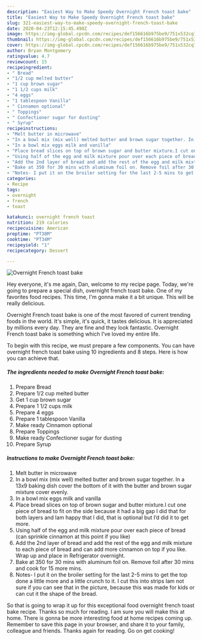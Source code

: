 ```yaml
---
description: "Easiest Way to Make Speedy Overnight French toast bake"
title: "Easiest Way to Make Speedy Overnight French toast bake"
slug: 321-easiest-way-to-make-speedy-overnight-french-toast-bake
date: 2020-04-23T12:15:45.490Z
image: https://img-global.cpcdn.com/recipes/def156616b975be9/751x532cq70/overnight-french-toast-bake-recipe-main-photo.jpg
thumbnail: https://img-global.cpcdn.com/recipes/def156616b975be9/751x532cq70/overnight-french-toast-bake-recipe-main-photo.jpg
cover: https://img-global.cpcdn.com/recipes/def156616b975be9/751x532cq70/overnight-french-toast-bake-recipe-main-photo.jpg
author: Bryan Montgomery
ratingvalue: 4.7
reviewcount: 15
recipeingredient:
- " Bread"
- "1/2 cup melted butter"
- "1 cup brown sugar"
- "1 1/2 cups milk"
- "4 eggs"
- "1 tablespoon Vanilla"
- " Cinnamon optional"
- " Toppings"
- " Confectioner sugar for dusting"
- " Syrup"
recipeinstructions:
- "Melt butter in microwave"
- "In a bowl mix (mix well) melted butter and brown sugar together. In a 13x9 baking dish cover the bottom of it with the butter and brown sugar mixture cover evenly."
- "In a bowl mix eggs milk and vanilla"
- "Place bread slices on top of brown sugar and butter mixture.I cut one piece of bread to fit on the side because it had a big gap I did that for both layers and Iam happy that I did, that is optional but I’d did it to get more."
- "Using half of the egg and milk mixture pour over each piece of bread (can sprinkle cinnamon at this point if you like)"
- "Add the 2nd layer of bread and add the rest of the egg and milk mixture to each piece of bread and can add more cinnamon on top if you like. Wrap up and place in Refrigerator overnight."
- "Bake at 350 for 30 mins with aluminum foil on. Remove foil after 30 mins and cook for 15 more mins."
- "Notes- I put it on the broiler setting for the last 2-5 mins to get the top done a little more and a little crunch to it. I cut this into strips Iam not sure if you can see that in the picture, because this was made for kids or can cut it the shape of the bread."
categories:
- Recipe
tags:
- overnight
- french
- toast

katakunci: overnight french toast 
nutrition: 219 calories
recipecuisine: American
preptime: "PT38M"
cooktime: "PT34M"
recipeyield: "1"
recipecategory: Dessert

---
```



![Overnight French toast bake](https://img-global.cpcdn.com/recipes/def156616b975be9/751x532cq70/overnight-french-toast-bake-recipe-main-photo.jpg)

Hey everyone, it's me again, Dan, welcome to my recipe page. Today, we're going to prepare a special dish, overnight french toast bake. One of my favorites food recipes. This time, I'm gonna make it a bit unique. This will be really delicious.

Overnight French toast bake is one of the most favored of current trending foods in the world. It's simple, it's quick, it tastes delicious. It is appreciated by millions every day. They are fine and they look fantastic. Overnight French toast bake is something which I've loved my entire life.




To begin with this recipe, we must prepare a few components. You can have overnight french toast bake using 10 ingredients and 8 steps. Here is how you can achieve that.

<!--inarticleads1-->

##### The ingredients needed to make Overnight French toast bake:

1. Prepare  Bread
1. Prepare 1/2 cup melted butter
1. Get 1 cup brown sugar
1. Prepare 1 1/2 cups milk
1. Prepare 4 eggs
1. Prepare 1 tablespoon Vanilla
1. Make ready  Cinnamon optional
1. Prepare  Toppings
1. Make ready  Confectioner sugar for dusting
1. Prepare  Syrup




<!--inarticleads2-->

##### Instructions to make Overnight French toast bake:

1. Melt butter in microwave
1. In a bowl mix (mix well) melted butter and brown sugar together. In a 13x9 baking dish cover the bottom of it with the butter and brown sugar mixture cover evenly.
1. In a bowl mix eggs milk and vanilla
1. Place bread slices on top of brown sugar and butter mixture.I cut one piece of bread to fit on the side because it had a big gap I did that for both layers and Iam happy that I did, that is optional but I’d did it to get more.
1. Using half of the egg and milk mixture pour over each piece of bread (can sprinkle cinnamon at this point if you like)
1. Add the 2nd layer of bread and add the rest of the egg and milk mixture to each piece of bread and can add more cinnamon on top if you like. Wrap up and place in Refrigerator overnight.
1. Bake at 350 for 30 mins with aluminum foil on. Remove foil after 30 mins and cook for 15 more mins.
1. Notes- I put it on the broiler setting for the last 2-5 mins to get the top done a little more and a little crunch to it. I cut this into strips Iam not sure if you can see that in the picture, because this was made for kids or can cut it the shape of the bread.




So that is going to wrap it up for this exceptional food overnight french toast bake recipe. Thanks so much for reading. I am sure you will make this at home. There is gonna be more interesting food at home recipes coming up. Remember to save this page in your browser, and share it to your family, colleague and friends. Thanks again for reading. Go on get cooking!
